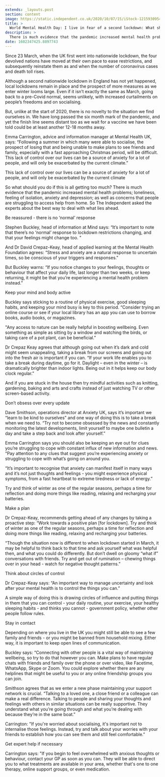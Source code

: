 ```yaml
--- 
extends: _layouts.post 
section: content 
image: https://static.independent.co.uk/2020/10/07/15/iStock-1215930954.jpg 
title: > 
  World Mental Health Day: I live in fear of a second lockdown: What should I do? 
description: > 
  There is much evidence that the pandemic increased mental health problems; loneliness, feeling of isolation, anxiety and depression; as well as concerns that people are struggling to access help from home.And Dr David Crepaz-Keay, head of applied learning at the Mental Health Foundation agrees: “Stress and anxiety are a natural response to uncertain times, so be conscious of your triggers and responses."“Pay attention to any clues that suggest you’re experiencing anxiety or struggling to cope with what’s going on around you.Make a planDr Crepaz-Keay, recommends getting ahead of any changes by taking a proactive step: “Work towards a positive plan [for lockdown].They understand what you’re going through and what you’re dealing with because they’re in the same boat.”Carrington: "If you're worried about socialising, it's important not to internalise those feelings. 
date: 1602347425.8897743 
--- 
```

Since 23 March, when the UK first went into nationwide lockdown, the four devolved nations have moved at their own pace to ease restrictions, and subsequently reinstate them as and when the number of coronavirus cases and death toll rises.

Although a second nationwide lockdown in England has not yet happened, local lockdowns remain in place and the prospect of more measures as we enter winter looms large. Even if it isn’t exactly the same as March, going back to a pre-Covid normal, seems unlikely, with increased curtailments on people’s freedoms and on socialising.

But, unlike at the start of 2020, there is no novelty to the situation we find ourselves in. We have long passed the six month mark of the pandemic, and yet the finish line seems distant too as we wait for a vaccine we have been told could be at least another 12-18 months away.

Emma Carrington, advice and information manager at Mental Health UK, says: “Following a summer in which many were able to socialise, the prospect of losing that and being unable to make plans to see friends and family, especially with a fast approaching Christmas period, will be difficult. This lack of control over our lives can be a source of anxiety for a lot of people, and will only be exacerbated by the current climate.”

This lack of control over our lives can be a source of anxiety for a lot of people, and will only be exacerbated by the current climate

So what should you do if this is all getting too much? There is much evidence that the pandemic increased mental health problems; loneliness, feeling of isolation, anxiety and depression; as well as concerns that people are struggling to access help from home. So The Independent asked the experts about the best way to deal with what lies ahead.

Be reassured - there is no ‘normal’ response

Stephen Buckley, head of information at Mind says: “It’s important to note that there’s no ‘normal’ response to lockdown restrictions changing, and that your feelings might change too. "

And Dr David Crepaz-Keay, head of applied learning at the Mental Health Foundation agrees: “Stress and anxiety are a natural response to uncertain times, so be conscious of your triggers and responses."

But Buckley warns: “If you notice changes to your feelings, thoughts or behaviour that affect your daily life, last longer than two weeks, or keep returning, it might be that you’re experiencing a mental health problem instead.”

Keep your mind and body active

Buckley says sticking to a routine of physical exercise, good sleeping habits, and keeping your mind busy is key to this period. “Consider trying an online course or see if your local library has an app you can use to borrow books, audio books, or magazines.

"Any access to nature can be really helpful in boosting wellbeing. Even something as simple as sitting by a window and watching the birds, or taking care of a pot plant, can be beneficial.”

Dr Crepaz Keay agrees that although going out when it’s dark and cold might seem unappealing, taking a break from our screens and going out into the fresh air is important if you can. “If your work life enables you to take a break during daytime, go for it. Daylight – even in the winter – is dramatically brighter than indoor lights. Being out in it helps keep our body clock regular.”

And if you are stuck in the house then try mindful activities such as knitting, gardening, baking and arts and crafts instead of just watching TV or other screen-based activity.

Don’t obsess over every update

Dave Smithson, operations director at Anxiety UK, says it’s important we “learn to be kind to ourselves” and one way of doing this is to take a break when we need to. “Try not to become obsessed by the news and constantly monitoring the latest developments, limit yourself to maybe one bulletin a day and take a step back and look after yourself.”

Emma Carrington says you should also be keeping an eye out for clues you’re struggling to cope with constant influx of new information and news. “Pay attention to any clues that suggest you’re experiencing anxiety or struggling to cope with what’s going on around you.

“It’s important to recognise that anxiety can manifest itself in many ways and it’s not just thoughts and feelings - you might experience physical symptoms, from a fast heartbeat to extreme tiredness or lack of energy.”

Try and think of winter as one of the regular seasons, perhaps a time for reflection and doing more things like reading, relaxing and recharging your batteries.

Make a plan

Dr Crepaz-Keay, recommends getting ahead of any changes by taking a proactive step: “Work towards a positive plan [for lockdown]. Try and think of winter as one of the regular seasons, perhaps a time for reflection and doing more things like reading, relaxing and recharging your batteries.

“Though the situation now is different to when lockdown started in March, it may be helpful to think back to that time and ask yourself what was helpful then, and what you could do differently. But don’t dwell on gloomy “what if” conversations with friends. Try and get out of rumination – chewing things over in your head - watch for negative thought patterns.”

Think about circles of control

Dr Crepaz-Keay says: “An important way to manage uncertainty and look after your mental health is to control the things you can.”

A simple way of doing this is drawing circles of influence and putting things in them that you can control - your daily routine, your exercise, your healthy sleeping habits - and thinks you cannot - government policy, whether other people follow rules.

Stay in contact

Depending on where you live in the UK you might still be able to see a few family and friends - or you might be banned from household mixing. Either way, it is important to keep open lines of communication.

Buckley says: “Connecting with other people is a vital way of maintaining wellbeing, so try to do that however you can. Make plans to have regular chats with friends and family over the phone or over video, like Facetime, WhatsApp, Skype or Zoom. You could explore whether there are any helplines that might be useful to you or any online friendship groups you can join.

Smithson agrees that as we enter a new phase maintaining your support network is crucial. “Talking to a loved one, a close friend or a colleague can make a real difference. Talking to people and sharing your thoughts and feelings with others in similar situations can be really supportive. They understand what you’re going through and what you’re dealing with because they’re in the same boat.”

Carrington: "If you're worried about socialising, it's important not to internalise those feelings. Instead, try and talk about your worries with your friends to establish how you can see them and still feel comfortable.”

Get expert help if necessary

Carrington says: "If you begin to feel overwhelmed with anxious thoughts or behaviour, contact your GP as soon as you can. They will be able to direct you to what treatments are available in your area, whether that's one to one therapy, online support groups, or even medication.
